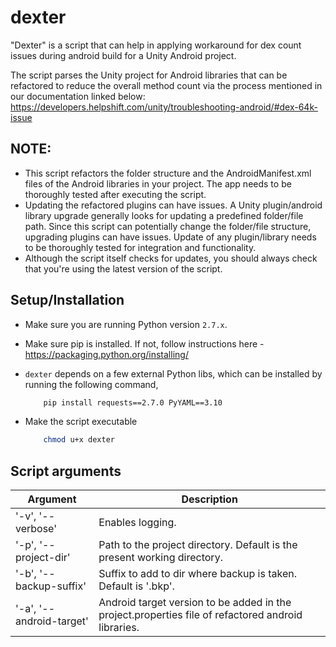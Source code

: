 # dexter

"Dexter" is a script that can help in applying workaround for dex count issues during android build for a Unity Android project.

The script parses the Unity project for Android libraries that can be refactored to reduce the overall method count via the process mentioned in our documentation linked below: 
https://developers.helpshift.com/unity/troubleshooting-android/#dex-64k-issue

## NOTE:
* This script refactors the folder structure and the AndroidManifest.xml files of the Android libraries in your project. The app needs to be thoroughly tested after executing the script. 
* Updating the refactored plugins can have issues. A Unity plugin/android library upgrade generally looks for updating a predefined folder/file path. Since this script can potentially change the folder/file structure, upgrading plugins can have issues. Update of any plugin/library needs to be thoroughly tested for integration and functionality.
* Although the script itself checks for updates, you should always check that you're using the latest version of the script.

## Setup/Installation

* Make sure you are running Python version `2.7.x`.

* Make sure pip is installed. If not, follow instructions here -
  https://packaging.python.org/installing/

* `dexter` depends on a few external Python libs, which can be
  installed by running the following command,

  ```bash
      pip install requests==2.7.0 PyYAML==3.10
  ```

* Make the script executable

  ```bash
      chmod u+x dexter
  ```

## Script arguments
| Argument  | Description |
| ------------- | ------------- |
| '-v', '--verbose'          | Enables logging.   |
| '-p', '--project-dir'      | Path to the project directory. Default is the present working directory.  |
| '-b', '--backup-suffix'    | Suffix to add to dir where backup is taken. Default is '.bkp'. |
| '-a', '--android-target'   | Android target version to be added in the project.properties file of refactored android libraries. |
                
          
        
